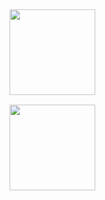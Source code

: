  <div>
  <a href="https://github.com/Foca1">
  <img height="150em" 
       src="https://readme-stats.clckblog.space/api?username=Foca1&show_icons=true&theme=midnight-purple&hide_border=True&include_all_commits=true&count_private=true">
   <br>
   <br/>
  <img height="150em" src="https://readme-stats.clckblog.space/api/top-langs/?username=Foca1&theme=midnight-purple&layout=compact"/>
</div>
